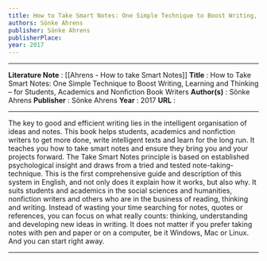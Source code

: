 ```yaml
---
title: How to Take Smart Notes: One Simple Technique to Boost Writing, Learning and Thinking – for Students, Academics and Nonfiction Book Writers
authors: Sönke Ahrens
publisher: Sönke Ahrens
publisherPlace: 
year: 2017
---
```

***
**Literature Note** : [[Ahrens - How to take Smart Notes]]
**Title** : How to Take Smart Notes: One Simple Technique to Boost Writing, Learning and Thinking – for Students, Academics and Nonfiction Book Writers
**Author(s)** : Sönke Ahrens
**Publisher** : Sönke Ahrens
**Year** : 2017
**URL** : 
***
The key to good and efficient writing lies in the intelligent organisation of ideas and notes. This book helps students, academics and nonfiction writers to get more done, write intelligent texts and learn for the long run. It teaches you how to take smart notes and ensure they bring you and your projects forward. The Take Smart Notes principle is based on established psychological insight and draws from a tried and tested note-taking-technique. This is the first comprehensive guide and description of this system in English, and not only does it explain how it works, but also why. It suits students and academics in the social sciences and humanities, nonfiction writers and others who are in the business of reading, thinking and writing. Instead of wasting your time searching for notes, quotes or references, you can focus on what really counts: thinking, understanding and developing new ideas in writing. It does not matter if you prefer taking notes with pen and paper or on a computer, be it Windows, Mac or Linux. And you can start right away.
***